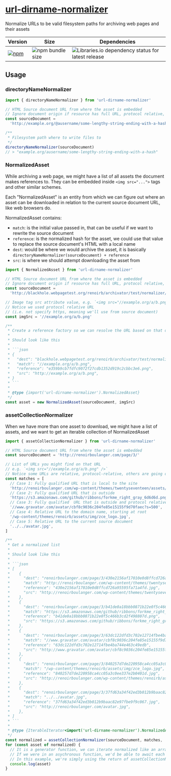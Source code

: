 # [url-dirname-normalizer](https://github.com/renoirb/archivator/blob/re-rework/packages/url-dirname-normalizer)

Normalize URLs to be valid filesystem paths for archiving web pages and their assets

| Version                                                                                                                                                                | Size                                                                                                 | Dependencies                                                                                                                                                                |
| ---------------------------------------------------------------------------------------------------------------------------------------------------------------------- | ---------------------------------------------------------------------------------------------------- | --------------------------------------------------------------------------------------------------------------------------------------------------------------------------- |
| [![npm](https://img.shields.io/npm/v/url-dirname-normalizer?style=flat-square&logo=appveyor&label=npm&logo=npm)](https://www.npmjs.com/package/url-dirname-normalizer) | ![npm bundle size](https://img.shields.io/bundlephobia/min/url-dirname-normalizer?style=flat-square) | ![Libraries.io dependency status for latest release](https://img.shields.io/librariesio/release/npm/url-dirname-normalizer?style=flat-square&logo=appveyor&logo=dependabot) |

## Usage

### directoryNameNormalizer

```js
import { directoryNameNormalizer } from 'url-dirname-normalizer'

// HTML Source document URL from where the asset is embedded
// Ignore document origin if resource has full URL, protocol relative, non TLS
const sourceDocument =
  'http://example.org/@ausername/some-lengthy-string-ending-with-a-hash-1a2d8a61510'

/**
 * Filesystem path where to write files to
 */
directoryNameNormalizer(sourceDocument)
// > "example.org/ausername/some-lengthy-string-ending-with-a-hash"
```

### NormalizedAsset

While archiving a web page, we might have a list of all assets the document makes references to.
They can be embedded inside `<img src="...">` tags and other similar schemes.

Each "NormalizedAsset" is an entity from which we can figure out where an asset can be downloaded in relation
to the current source document URL, like web browsers do.

NormalizedAsset contains:

- `match`: is the initial value passed in, that can be useful if we want to rewrite the source document
- `reference`: is the normalized hash for the asset, we could use that value to replace the source document's HTML with a local name
- `dest`: would be where we would archive the asset, it is basically `directoryNameNormalizer(sourceDocument) + reference`
- `src`: is where we should attempt downloading the asset from

````js
import { NormalizedAsset } from 'url-dirname-normalizer'

// HTML Source document URL from where the asset is embedded
// Ignore document origin if resource has full URL, protocol relative, non TLS
const sourceDocument =
  'http://blackhole.webpagetest.org/renoirb/archivator/test/normalizer/assets/ignore-path'

// Image tag src attribute value, e.g. `<img src="//example.org/a/b.png" />`
// Notice we used protocol relative URL
// (i.e. not specify https, meaning we'll use from source document)
const imgSrc = '//example.org/a/b.png'

/**
 * Create a reference factory so we can resolve the URL based on that document URL
 *
 * Should look like this
 *
 * ```json
 * {
 *   "dest": "blackhole.webpagetest.org/renoirb/archivator/test/normalizer/assets/ignore-path/e359b9cb7fdfc9072f27cdb1352d919c2cbbc3e6.png",
 *   "match": "//example.org/a/b.png",
 *   "reference": "e359b9cb7fdfc9072f27cdb1352d919c2cbbc3e6.png",
 *   "src": "http://example.org/a/b.png",
 * }
 * ```
 *
 * @type {import('url-dirname-normalizer').NormalizedAsset}
 */
const asset = new NormalizedAsset(sourceDocument, imgSrc)
````

### assetCollectionNormalizer

When we have more than one asset to download, we might have a list of assets, and we want to get an iterable collection of NormalizedAsset

````js
import { assetCollectionNormalizer } from 'url-dirname-normalizer'

// HTML Source document URL from where the asset is embedded
const sourceDocument = 'http://renoirboulanger.com/page/3/'

// List of URLs you might find on that URL
// e.g. `<img src="//example.org/a/b.png" />`
// Notice some URLs are relative, protocol-relative, others are going on another domain
const matches = [
  // Case 1: Fully qualified URL that is local to the site
  'http://renoirboulanger.com/wp-content/themes/twentyseventeen/assets/images/header.jpg',
  // Case 2: Fully qualified URL that is outside
  'https://s3.amazonaws.com/github/ribbons/forkme_right_gray_6d6d6d.png',
  // Case 3: Fully qualified  URL that is outside and protocol relative
  '//www.gravatar.com/avatar/cbf8c9036c204fe85e15155f9d70faec?s=500',
  // Case 4: Relative URL to the domain name, starting at root
  '/wp-content/themes/renoirb/assets/img/zce_logo.jpg',
  // Case 5: Relative URL to the current source document
  '../../avatar.jpg',
]

/**
 * Get a normalized list
 *
 * Should look like this
 *
 * ```json
 * [
 *    {
 *      "dest": "renoirboulanger.com/page/3/430e2156af17010e0d8ffcd726a95595fa71a4fd.jpg",
 *      "match": "http://renoirboulanger.com/wp-content/themes/twentyseventeen/assets/images/header.jpg",
 *      "reference": "430e2156af17010e0d8ffcd726a95595fa71a4fd.jpg",
 *      "src": "http://renoirboulanger.com/wp-content/themes/twentyseventeen/assets/images/header.jpg",
 *    },
 *    {
 *      "dest": "renoirboulanger.com/page/3/b41de0a18bbb0871b22e0f5c466b3cd2f498807d.png",
 *      "match": "https://s3.amazonaws.com/github/ribbons/forkme_right_gray_6d6d6d.png",
 *      "reference": "b41de0a18bbb0871b22e0f5c466b3cd2f498807d.png",
 *      "src": "https://s3.amazonaws.com/github/ribbons/forkme_right_gray_6d6d6d.png",
 *    },
 *    {
 *      "dest": "renoirboulanger.com/page/3/63dc122dfd3c702e12714fbe4ba744e463c49edb",
 *      "match": "//www.gravatar.com/avatar/cbf8c9036c204fe85e15155f9d70faec?s=500",
 *      "reference": "63dc122dfd3c702e12714fbe4ba744e463c49edb",
 *      "src": "http://www.gravatar.com/avatar/cbf8c9036c204fe85e15155f9d70faec?s=500",
 *    },
 *    {
 *      "dest": "renoirboulanger.com/page/3/840257d7de220958ca4cc05a3c0ee337e2b0401d.jpg",
 *      "match": "/wp-content/themes/renoirb/assets/img/zce_logo.jpg",
 *      "reference": "840257d7de220958ca4cc05a3c0ee337e2b0401d.jpg",
 *      "src": "http://renoirboulanger.com/wp-content/themes/renoirb/assets/img/zce_logo.jpg",
 *    },
 *    {
 *      "dest": "renoirboulanger.com/page/3/37fd63a34f42ed3b012b9baac82e97fbe9f9c067.jpg",
 *      "match": "../../avatar.jpg",
 *      "reference": "37fd63a34f42ed3b012b9baac82e97fbe9f9c067.jpg",
 *      "src": "http://renoirboulanger.com/avatar.jpg",
 *    },
 * ]
 * ```
 *
 * @type {IterableIterator<import('url-dirname-normalizer').NormalizedAsset>}
 */
const normalized = assetCollectionNormalizer(sourceDocument, matches, 'sha1')
for (const asset of normalized) {
  // It is a generator function, we can iterate normalized like an array.
  // If we were in an asychronous function, we'd be able to await each step.
  // In this example, we're simply using the return of assetCollectionNormalizer like we would with an array.
  console.log(asset)
}
````
